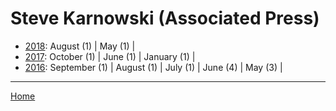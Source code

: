# Steve Karnowski (Associated Press)

  * [2018](./steve-karnowski-associated-press-2018.md): 
      August (1) | 
      May (1) | 
  * [2017](./steve-karnowski-associated-press-2017.md): 
      October (1) | 
      June (1) | 
      January (1) | 
  * [2016](./steve-karnowski-associated-press-2016.md): 
      September (1) | 
      August (1) | 
      July (1) | 
      June (4) | 
      May (3) | 

----

[Home](../)
